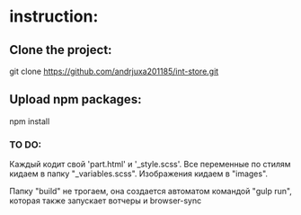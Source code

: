 # instruction:

## Clone the project:

git clone https://github.com/andrjuxa201185/int-store.git

## Upload npm packages:

npm install

### TO DO:

Каждый кодит свой 'part.html' и '_style.scss'. 
Все переменные по стилям кидаем в папку "_variables.scss". 
Изображения кидаем в "images".

Папку "build" не трогаем, она создается автоматом командой "gulp run", которая также
запускает вотчеры и browser-sync